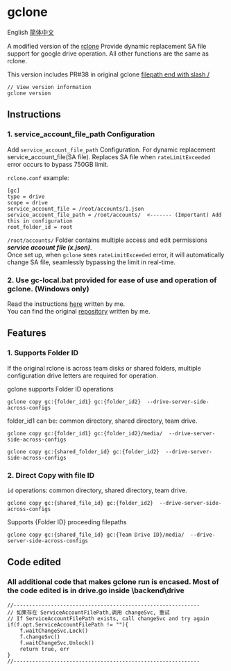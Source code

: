   
gclone  
====  
English [简体中文](https://github.com/tomyummmm/gclone/blob/master/README_zh.md)  
   

A modified version of the [rclone](//github.com/rclone/rclone) 
Provide dynamic replacement SA file support for google drive operation.
All other functions are the same as rclone.

This version includes PR#38 in original gclone [filepath end with slash /](https://github.com/donwa/gclone/pull/38)


```
// View version information
gclone version
```

## Instructions 
### 1. service_account_file_path Configuration   
Add `service_account_file_path` Configuration. For dynamic replacement service_account_file(SA file). Replaces SA file when `rateLimitExceeded` error occurs to bypass 750GB limit.  

`rclone.conf` example:  
```
[gc]
type = drive  
scope = drive  
service_account_file = /root/accounts/1.json  
service_account_file_path = /root/accounts/  <------- (Important) Add this in configuration 
root_folder_id = root  
```
`/root/accounts/` Folder contains multiple access and edit permissions ***service account file (x.json)***.  
Once set up, when `gclone` sees `rateLimitExceeded` error, it will automatically change SA file, seamlessly bypassing the limit in real-time.  

### 2. Use gc-local.bat provided for ease of use and operation of gclone. (Windows only)
Read the instructions [here](https://telegra.ph/How-to-use-GC-Remote-and-Localbat-08-21) written by me.  
You can find the original [repository](https://github.com/tomyummmm/gclone-batch-file) written by me.

## Features
### 1. Supports Folder ID
If the original rclone is across team disks or shared folders, multiple configuration drive letters are required for operation.

gclone supports Folder ID operations
```
gclone copy gc:{folder_id1} gc:{folder_id2}  --drive-server-side-across-configs
```
folder_id1 can be: common directory, shared directory, team drive. 
  
```
gclone copy gc:{folder_id1} gc:{folder_id2}/media/  --drive-server-side-across-configs
```

```
gclone copy gc:{shared_folder_id} gc:{folder_id2}  --drive-server-side-across-configs
```
  
### 2. Direct Copy with file ID
`id` operations: common directory, shared directory, team drive.  
```
gclone copy gc:{shared_file_id} gc:{folder_id2}  --drive-server-side-across-configs
```

Supports {Folder ID} proceeding filepaths
```
gclone copy gc:{shared_file_id} gc:{Team Drive ID}/media/  --drive-server-side-across-configs
```



## Code edited
### All additional code that makes gclone run is encased. Most of the code edited is in drive.go inside \backend\drive
```
//------------------------------------------------------------
// 如果存在 ServiceAccountFilePath,调用 changeSvc, 重试
// If ServiceAccountFilePath exists, call changeSvc and try again
if(f.opt.ServiceAccountFilePath != ""){
	f.waitChangeSvc.Lock()
	f.changeSvc()
	f.waitChangeSvc.Unlock()
	return true, err
}
//------------------------------------------------------------
```